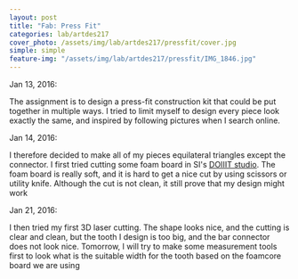 ```yaml
---
layout: post
title: "Fab: Press Fit"
categories: lab/artdes217
cover_photo: /assets/img/lab/artdes217/pressfit/cover.jpg
simple: simple
feature-img: "/assets/img/lab/artdes217/pressfit/IMG_1846.jpg"
---
```

<p>Jan 13, 2016:</p>
<p>The assignment is to design a press-fit construction kit that could be put together in multiple ways. I tried to limit myself to design every piece look exactly the same, and inspired by following pictures when I search online.</p>

<div class="container">
  <div class="tile width_one height_one image alpha" style="background-image: url('/yujenlin/assets/img/lab/artdes217/pressfit/inspiration/inspired1.jpg')"> </div>
  <div class="tile width_one height_one image" style="background-image: url('/yujenlin/assets/img/lab/artdes217/pressfit/inspiration/inspired5.jpg')"></div>
  <div class="tile width_one height_one image" style="background-image: url('/yujenlin/assets/img/lab/artdes217/pressfit/inspiration/inspired3.jpg')"></div>
  <div class="tile width_one height_one image omega" style="background-image: url('/yujenlin/assets/img/lab/artdes217/pressfit/inspiration/inspired4.jpg')"></div>
</div>

<p>Jan 14, 2016:</p>
<p>I therefore decided to make all of my pieces equilateral triangles except the connector. I first tried cutting some foam board in SI's <a href="http://doiiit.github.io">DOIIIT studio</a>. The foam board is really soft, and it is hard to get a nice cut by using scissors or utility knife. Although the cut is not clean, it still prove that my design might work</p>
<div class="container">
  <div class="tile width_one height_one image alpha" style="background-image: url('/yujenlin/assets/img/lab/artdes217/pressfit/IMG_1837.jpg')"> </div>
  <div class="tile width_one height_one image alpha" style="background-image: url('/yujenlin/assets/img/lab/artdes217/pressfit/IMG_1838.jpg')"> </div>
  <div class="tile width_one height_one image alpha" style="background-image: url('/yujenlin/assets/img/lab/artdes217/pressfit/IMG_1839.jpg')"> </div>
  <div class="tile width_one height_one image alpha" style="background-image: url('/yujenlin/assets/img/lab/artdes217/pressfit/IMG_1840.jpg')"> </div>
</div>

<p>Jan 21, 2016:</p>
<p>I then tried my first 3D laser cutting. The shape looks nice, and the cutting is clear and clean, but the tooth I design is too big, and the bar connector does not look nice. Tomorrow, I will try to make some measurement tools first to look what is the suitable width for the tooth based on the foamcore board we are using</p>
<div class="container">
  <div class="tile width_one height_one image alpha" style="background-image: url('/yujenlin/assets/img/lab/artdes217/pressfit/IMG_1846.jpg')"> </div>
  <div class="tile width_one height_one image alpha" style="background-image: url('/yujenlin/assets/img/lab/artdes217/pressfit/IMG_1847.jpg')"> </div>
  <div class="tile width_one height_one image alpha" style="background-image: url('/yujenlin/assets/img/lab/artdes217/pressfit/IMG_1848.jpg')"> </div>
  <div class="tile width_one height_one image alpha" style="background-image: url('/yujenlin/assets/img/lab/artdes217/pressfit/IMG_1849.jpg')"> </div>
</div>
